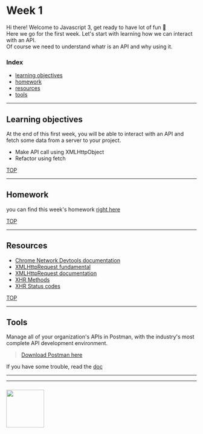 # Week 1

Hi there! Welcome to Javascript 3, get ready to have lot of fun 🥳  
Here we go for the first week. Let's start with learning how we can interact with an API.  
Of course we need to understand whatr is an API and why using it.  

### Index
* [learning objectives](#learning-objectives)
* [homework](#homework)
* [resources](#resources)
* [tools](#tools)

---

## Learning objectives

At the end of this first week, you will be able to interact with an API and fetch some data from a server to your project.  
  
- Make API call using XMLHttpObject
- Refactor using fetch

[TOP](#week-1)

---

## Homework

you can find this week's homework [right here](https://github.com/be-hacking-hyf/javascript-3-homework/tree/master/week-1)

[TOP](#week-1)

---

## Resources

- [Chrome Network Devtools documentation](https://developers.google.com/web/tools/chrome-devtools/network/)
- [XMLHttpRequest fundamental](https://github.com/HackYourFutureBelgium/fundamentals/blob/master/fundamentals/XMLHttpRequest.md)
- [XMLHttpRequest documentation](https://developer.mozilla.org/en-US/docs/Web/API/XMLHttpRequest)
- [XHR Methods](https://developer.mozilla.org/en-US/docs/Web/HTTP/Methods)
- [XHR Status codes](https://developer.mozilla.org/en-US/docs/Web/HTTP/Status)

[TOP](#week-1)

---

## Tools

Manage all of your organization's APIs in Postman, with the industry's most complete API development environment.

> [Download Postman here](https://www.getpostman.com/downloads/)

If you have some trouble, read the [doc](https://learning.getpostman.com/)
___
___
### <a href="https://hackyourfuture.be" target="_blank"><img src="https://pbs.twimg.com/profile_images/984474625009741824/Bs_qKx6-_400x400.jpg" width="100" height="100"></img></a>

